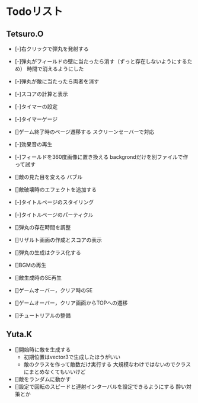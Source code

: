 # Todoリスト

## Tetsuro.O
- [-]右クリックで弾丸を発射する
- [-]弾丸がフィールドの壁に当たったら消す（ずっと存在しないようにするため）
時間で消えるようにした
- [-]弾丸が敵に当たったら両者を消す
- [-]スコアの計算と表示
- [-]タイマーの設定
- [-]タイマーゲージ
- []ゲーム終了時のページ遷移する
スクリーンセーバーで対応
- [-]効果音の再生

- [-]フィールドを360度画像に置き換える
backgrondだけを別ファイルで作って試す
- []敵の見た目を変える
バブル
- []敵破壊時のエフェクトを追加する
- [-]タイトルページのスタイリング
- [-]タイトルページのパーティクル
- []弾丸の存在時間を調整
- []リザルト画面の作成とスコアの表示
- []弾丸の生成はクラス化する
- []BGMの再生
- []敵生成時のSE再生
- []ゲームオーバー，クリア時のSE
- []ゲームオーバー，クリア画面からTOPへの遷移
- []チュートリアルの整備



## Yuta.K

- []開始時に敵を生成する
    - 初期位置はvector3で生成したほうがいい
    - 敵のクラスを作って敵数だけ実行する
    大規模なわけではないのでクラスにまとめなくてもいいけど
- []敵をランダムに動かす
- []設定で回転のスピードと連射インターバルを設定できるようにする
酔い対策とか
